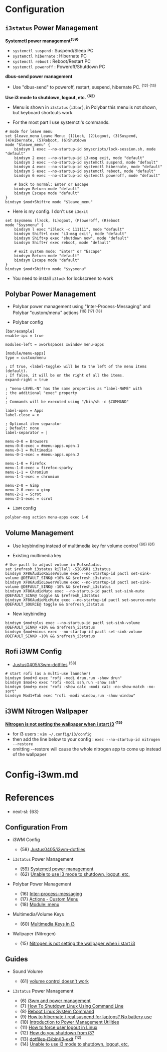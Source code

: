 # Configuration

## `i3status` Power Management

**Systemctl power management<sup>{59}</sup>**

* `systemctl suspend` : Suspend/Sleep PC
* `systemctl hibernate` : Hibernate PC
* `systemctl reboot` : Reboot/Restart PC
* `systemctl poweroff` : Poweroff/Shutdown PC

**dbus-send power management**

* Use "dbus-send" to poweroff, restart, suspend, hibernate PC. <sup>{12} {13}</sup>

**Use i3 mode to shutdown, logout, etc. <sup>{62}</sup>**

* Menu is shown in `i3status` (`i3bar`), in Polybar this menu is not shown, but keyboard shortcuts work.

* For the most part I use systemctl's commands.
```shell
# mode for leave menu
set $leave_menu Leave Menu: (1)Lock, (2)Logout, (3)Suspend, (4)Hibernate, (5)Reboot, (6)Shutdown
mode "$leave_menu" {
    bindsym 1 exec --no-startup-id $myscripts/lock-session.sh, mode "default"
    bindsym 2 exec --no-startup-id i3-msg exit, mode "default"
    bindsym 3 exec --no-startup-id systemctl suspend, mode "default"
    bindsym 4 exec --no-startup-id systemctl hibernate, mode "default"
    bindsym 5 exec --no-startup-id systemctl reboot, mode "default"
    bindsym 6 exec --no-startup-id systemctl poweroff, mode "default"

    # back to normal: Enter or Escape
    bindsym Return mode "default"
    bindsym Escape mode "default"
}
bindsym $mod+Shift+e mode "$leave_menu"
```

* Here is my config. I don't use `i3exit`
```shell
set $sysmenu (l)ock, (L)ogout, (P)oweroff, (R)eboot
mode "$sysmenu" {
    bindsym l exec "i3lock -c 111111", mode "default"
    bindsym Shift+l exec "i3-msg exit", mode "default"
    bindsym Shift+p exec "shutdown now", mode "default"
    bindsym Shift+r exec reboot, mode "default"

    # exit system mode: "Enter" or "Escape"
    bindsym Return mode "default"
    bindsym Escape mode "default"
}
bindsym $mod+Shift+x mode "$sysmenu"
```
* You need to install `i3lock` for lockscreen to work

## Polybar Power Management

* Polybar power management using "Inter-Process-Messaging" and Polybar "custom/menu" actions <sup>{16} {17} {18}</sup>

* Polybar config
```shell
[bar/example]
enable-ipc = true

modules-left = xworkspaces xwindow menu-apps

[module/menu-apps]
type = custom/menu

; If true, <label-toggle> will be to the left of the menu items (default).
; If false, it will be on the right of all the items.
expand-right = true

; "menu-LEVEL-N" has the same properties as "label-NAME" with
; the additional "exec" property
;
; Commands will be executed using "/bin/sh -c $COMMAND"

label-open = Apps
label-close = x

; Optional item separator
; Default: none
label-separator = |

menu-0-0 = Browsers
menu-0-0-exec = #menu-apps.open.1
menu-0-1 = Multimedia
menu-0-1-exec = #menu-apps.open.2

menu-1-0 = Firefox
menu-1-0-exec = firefox-sparky
menu-1-1 = Chromium
menu-1-1-exec = chromium

menu-2-0 = Gimp
menu-2-0-exec = gimp
menu-2-1 = Scrot
menu-2-1-exec = scrot
```

* `i3WM` config
```shell
polybar-msg action menu-apps exec 1-0
```

## Volume Management

* Use keybinding instead of multimedia key for volume control <sup>{60} {61}</sup>

* Existing multimedia key
```shell
# Use pactl to adjust volume in PulseAudio.
set $refresh_i3status killall -SIGUSR1 i3status
bindsym XF86AudioRaiseVolume exec --no-startup-id pactl set-sink-volume @DEFAULT_SINK@ +10% && $refresh_i3status
bindsym XF86AudioLowerVolume exec --no-startup-id pactl set-sink-volume @DEFAULT_SINK@ -10% && $refresh_i3status
bindsym XF86AudioMute exec --no-startup-id pactl set-sink-mute @DEFAULT_SINK@ toggle && $refresh_i3status
bindsym XF86AudioMicMute exec --no-startup-id pactl set-source-mute @DEFAULT_SOURCE@ toggle && $refresh_i3status
```

* New keybinding
```shell
bindsym $mod+plus exec --no-startup-id pactl set-sink-volume @DEFAULT_SINK@ +10% && $refresh_i3status
bindsym $mod+minus exec --no-startup-id pactl set-sink-volume @DEFAULT_SINK@ -10% && $refresh_i3status
```

## Rofi i3WM Config

* [Justus0405/i3wm-dotfiles](https://github.com/Justus0405/i3wm-dotfiles) <sup>{58}</sup>

```shell
# start rofi (as a multi-use launcher)
bindsym $mod+d exec "rofi -modi drun,run -show drun"
bindsym $mod+o exec "rofi -modi ssh,run -show ssh"
bindsym $mod+p exec "rofi -show calc -modi calc -no-show-match -no-sort"
bindsym Mod1+Tab exec "rofi -modi window,run -show window"

```

## i3WM Nitrogen Wallpaper

**[Nitrogen is not setting the wallpaper when i start i3](https://askubuntu.com/questions/407514/nitrogen-is-not-setting-the-wallpaper-when-i-start-i3) <sup>{15}</sup>**

* for i3 users : `vim ~/.config/i3/config`
* then add the line below to your config : `exec --no-startup-id nitrogen --restore`
* omitting --restore will cause the whole nitrogen app to come up instead of the wallpaper

# Config-i3wm.md

# References

* next-sl: {63}

## Configuration From

* i3WM Config
  * {58} [Justus0405/i3wm-dotfiles](https://github.com/Justus0405/i3wm-dotfiles)

* `i3status` Power Management
  * {59} [Systemctl power management](https://github.com/Justus0405/i3wm-dotfiles/blob/main/src/config/rofi/powermenu)
  * {62} [Unable to use i3 mode to shutdown, logout, etc.](https://www.reddit.com/r/i3wm/comments/12beaao/unable_to_use_i3_mode_to_shutdown_logout_etc/)

* Polybar Power Management
  * {16} [Inter-process-messaging](https://polybar.readthedocs.io/en/stable/user/ipc.html)
  * {17} [Actions - Custom Menu](https://polybar.readthedocs.io/en/stable/user/actions.html#custom-menu)
  * {18} [Module: menu](https://github.com/polybar/polybar/wiki/Module:-menu)

* Multimedia/Volume Keys
  * {60} [Multimedia Keys in i3](https://bbs.archlinux.org/viewtopic.php?id=221642)

* Wallpaper (Nitrogen)
  * {15} [Nitrogen is not setting the wallpaper when i start i3](https://askubuntu.com/questions/407514/nitrogen-is-not-setting-the-wallpaper-when-i-start-i3)

## Guides

* Sound Volume
  * {61} [volume control doesn't work](https://www.reddit.com/r/i3wm/comments/102ex7h/volume_control_doesnt_work/)

* `i3status` Power Management
  * {6} [i3wm and power management](https://www.reddit.com/r/i3wm/comments/2yniv1/i3wm_and_power_management/)
  * {7} [How To Shutdown Linux Using Command Line](https://www.cyberciti.biz/faq/howto-shutdown-linux/)
  * {8} [Reboot Linux System Command](https://www.cyberciti.biz/faq/howto-reboot-linux/)
  * {9} [How to hibernate / real suspend for laptops? No battery use](https://www.antixforum.com/forums/topic/how-to-hibernate-real-suspend-for-laptops-no-battery-use/)
  * {10} [Introduction to Power Management Utilities](https://www.linuxfromscratch.org/blfs/view/11.3/general/pm-utils.html)
  * {11} [How to force user logout in Linux](https://www.simplified.guide/linux/user-force-logout)
  * {12} [How do you shutdown from i3?](https://www.reddit.com/r/i3wm/comments/7ak40z/how_do_you_shutdown_from_i3/)
  * {13} [dotfiles-i3/bin/i3-exit](https://github.com/rynnon/dotfiles-i3/blob/r-gerritpc/bin/i3-exit) <sup>{12}</sup>
  * {14} [Unable to use i3 mode to shutdown, logout, etc.](https://www.reddit.com/r/i3wm/comments/12beaao/unable_to_use_i3_mode_to_shutdown_logout_etc/)
